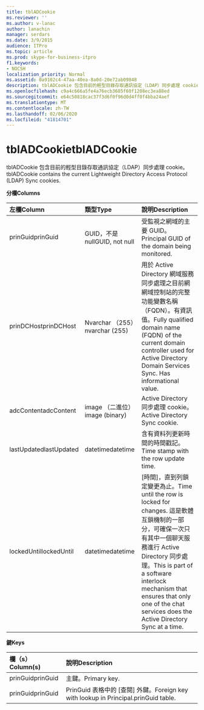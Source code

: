 ```yaml
---
title: tblADCookie
ms.reviewer: ''
ms.author: v-lanac
author: lanachin
manager: serdars
ms.date: 3/9/2015
audience: ITPro
ms.topic: article
ms.prod: skype-for-business-itpro
f1.keywords:
- NOCSH
localization_priority: Normal
ms.assetid: 0a9102c4-47aa-40ea-8a0d-20e72ab09848
description: tblADCookie 包含目前的輕型目錄存取通訊協定（LDAP）同步處理 cookie。
ms.openlocfilehash: c9a4c666a5fe4a76ecb3685f60f1208ec3ea88ed
ms.sourcegitcommit: e64c50818cac37f3d6f0f96d0d4ff0f4bba24aef
ms.translationtype: MT
ms.contentlocale: zh-TW
ms.lasthandoff: 02/06/2020
ms.locfileid: "41814701"
---
```

# <a name="tbladcookie"></a><span data-ttu-id="2dc95-103">tblADCookie</span><span class="sxs-lookup"><span data-stu-id="2dc95-103">tblADCookie</span></span>
 
<span data-ttu-id="2dc95-104">tblADCookie 包含目前的輕型目錄存取通訊協定（LDAP）同步處理 cookie。</span><span class="sxs-lookup"><span data-stu-id="2dc95-104">tblADCookie contains the current Lightweight Directory Access Protocol (LDAP) Sync cookies.</span></span>
  
<span data-ttu-id="2dc95-105">**分欄**</span><span class="sxs-lookup"><span data-stu-id="2dc95-105">**Columns**</span></span>

|<span data-ttu-id="2dc95-106">**左欄**</span><span class="sxs-lookup"><span data-stu-id="2dc95-106">**Column**</span></span>|<span data-ttu-id="2dc95-107">**類型**</span><span class="sxs-lookup"><span data-stu-id="2dc95-107">**Type**</span></span>|<span data-ttu-id="2dc95-108">**說明**</span><span class="sxs-lookup"><span data-stu-id="2dc95-108">**Description**</span></span>|
|:-----|:-----|:-----|
|<span data-ttu-id="2dc95-109">prinGuid</span><span class="sxs-lookup"><span data-stu-id="2dc95-109">prinGuid</span></span>  <br/> |<span data-ttu-id="2dc95-110">GUID，不是 null</span><span class="sxs-lookup"><span data-stu-id="2dc95-110">GUID, not null</span></span>  <br/> |<span data-ttu-id="2dc95-111">受監視之網域的主要 GUID。</span><span class="sxs-lookup"><span data-stu-id="2dc95-111">Principal GUID of the domain being monitored.</span></span>  <br/> |
|<span data-ttu-id="2dc95-112">prinDCHost</span><span class="sxs-lookup"><span data-stu-id="2dc95-112">prinDCHost</span></span>  <br/> |<span data-ttu-id="2dc95-113">Nvarchar （255）</span><span class="sxs-lookup"><span data-stu-id="2dc95-113">nvarchar (255)</span></span>  <br/> |<span data-ttu-id="2dc95-114">用於 Active Directory 網域服務同步處理之目前網網域控制站的完整功能變數名稱（FQDN）。有資訊值。</span><span class="sxs-lookup"><span data-stu-id="2dc95-114">Fully qualified domain name (FQDN) of the current domain controller used for Active Directory Domain Services Sync. Has informational value.</span></span>  <br/> |
|<span data-ttu-id="2dc95-115">adcContent</span><span class="sxs-lookup"><span data-stu-id="2dc95-115">adcContent</span></span>  <br/> |<span data-ttu-id="2dc95-116">image （二進位）</span><span class="sxs-lookup"><span data-stu-id="2dc95-116">image (binary)</span></span>  <br/> |<span data-ttu-id="2dc95-117">Active Directory 同步處理 cookie。</span><span class="sxs-lookup"><span data-stu-id="2dc95-117">Active Directory Sync cookie.</span></span>  <br/> |
|<span data-ttu-id="2dc95-118">lastUpdated</span><span class="sxs-lookup"><span data-stu-id="2dc95-118">lastUpdated</span></span>  <br/> |<span data-ttu-id="2dc95-119">datetime</span><span class="sxs-lookup"><span data-stu-id="2dc95-119">datetime</span></span>  <br/> |<span data-ttu-id="2dc95-120">含有資料列更新時間的時間戳記。</span><span class="sxs-lookup"><span data-stu-id="2dc95-120">Time stamp with the row update time.</span></span>  <br/> |
|<span data-ttu-id="2dc95-121">lockedUntil</span><span class="sxs-lookup"><span data-stu-id="2dc95-121">lockedUntil</span></span>  <br/> |<span data-ttu-id="2dc95-122">datetime</span><span class="sxs-lookup"><span data-stu-id="2dc95-122">datetime</span></span>  <br/> |<span data-ttu-id="2dc95-123">[時間]，直到列鎖定變更為止。</span><span class="sxs-lookup"><span data-stu-id="2dc95-123">Time until the row is locked for changes.</span></span> <span data-ttu-id="2dc95-124">這是軟體互鎖機制的一部分，可確保一次只有其中一個聊天服務進行 Active Directory 同步處理。</span><span class="sxs-lookup"><span data-stu-id="2dc95-124">This is part of a software interlock mechanism that ensures that only one of the chat services does the Active Directory Sync at a time.</span></span>  <br/> |
   
<span data-ttu-id="2dc95-125">**鍵**</span><span class="sxs-lookup"><span data-stu-id="2dc95-125">**Keys**</span></span>

|<span data-ttu-id="2dc95-126">**欄（s）**</span><span class="sxs-lookup"><span data-stu-id="2dc95-126">**Column(s)**</span></span>|<span data-ttu-id="2dc95-127">**說明**</span><span class="sxs-lookup"><span data-stu-id="2dc95-127">**Description**</span></span>|
|:-----|:-----|
|<span data-ttu-id="2dc95-128">prinGuid</span><span class="sxs-lookup"><span data-stu-id="2dc95-128">prinGuid</span></span>  <br/> |<span data-ttu-id="2dc95-129">主鍵。</span><span class="sxs-lookup"><span data-stu-id="2dc95-129">Primary key.</span></span>  <br/> |
|<span data-ttu-id="2dc95-130">prinGuid</span><span class="sxs-lookup"><span data-stu-id="2dc95-130">prinGuid</span></span>  <br/> |<span data-ttu-id="2dc95-131">PrinGuid 表格中的 [查閱] 外鍵。</span><span class="sxs-lookup"><span data-stu-id="2dc95-131">Foreign key with lookup in Principal.prinGuid table.</span></span>  <br/> |
   

